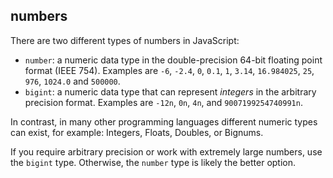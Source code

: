 ## numbers

There are two different types of numbers in JavaScript:

- `number`: a numeric data type in the double-precision 64-bit floating point
  format (IEEE 754). Examples are `-6`, `-2.4`, `0`, `0.1`, `1`, `3.14`,
  `16.984025`, `25`, `976`, `1024.0` and `500000`.
- `bigint`: a numeric data type that can represent _integers_ in the arbitrary
  precision format. Examples are `-12n`, `0n`, `4n`, and `9007199254740991n`.

In contrast, in many other programming languages different numeric types can exist,
for example: Integers, Floats, Doubles, or Bignums.

If you require arbitrary precision or work with extremely large numbers, use the
`bigint` type. Otherwise, the `number` type is likely the better option.
